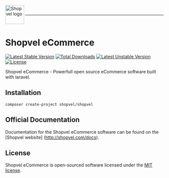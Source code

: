 <a href="http://shopvel.com/">
    <img src="http://shopvel.com/assets/shopvel-logo.png" alt="Shopvel logo" title="Shopvel" align="left" height="60" />
</a><br /><hr /><br />

# Shopvel eCommerce

[![Latest Stable Version](https://poser.pugx.org/shopvel/shopvel/v/stable)](https://packagist.org/packages/shopvel/shopvel)
[![Total Downloads](https://poser.pugx.org/shopvel/shopvel/downloads)](https://packagist.org/packages/shopvel/shopvel)
[![Latest Unstable Version](https://poser.pugx.org/shopvel/shopvel/v/unstable)](https://packagist.org/packages/shopvel/shopvel)
[![License](https://poser.pugx.org/shopvel/shopvel/license)](https://packagist.org/packages/shopvel/shopvel)

Shopvel eCommerce - Powerfull open source eCommerce software built with laravel.

## Installation

```
composer create-project shopvel/shopvel
```

## Official Documentation

Documentation for the Shopvel eCommerce software can be found on the [Shopvel website] (http://shopvel.com/docs).

## License

Shopvel eCommerce is open-sourced software licensed under the [MIT license](http://opensource.org/licenses/MIT).